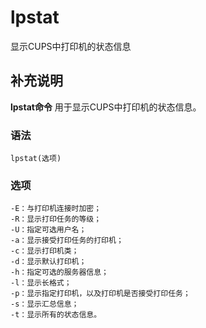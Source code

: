 lpstat
===

显示CUPS中打印机的状态信息

## 补充说明

**lpstat命令** 用于显示CUPS中打印机的状态信息。

### 语法

```shell
lpstat(选项)
```

### 选项

```shell
-E：与打印机连接时加密；
-R：显示打印任务的等级；
-U：指定可选用户名；
-a：显示接受打印任务的打印机；
-c：显示打印机类；
-d：显示默认打印机；
-h：指定可选的服务器信息；
-l：显示长格式；
-p：显示指定打印机，以及打印机是否接受打印任务；
-s：显示汇总信息；
-t：显示所有的状态信息。
```


